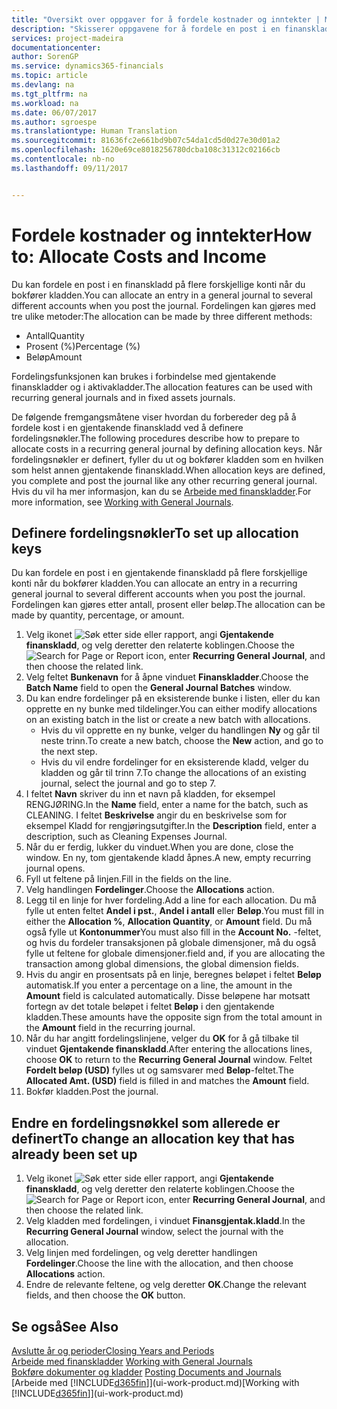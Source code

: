 ```yaml
---
title: "Oversikt over oppgaver for å fordele kostnader og inntekter | Microsoft-dokumentasjon"
description: "Skisserer oppgavene for å fordele en post i en finanskladd på flere forskjellige konti når du bokfører kladden."
services: project-madeira
documentationcenter: 
author: SorenGP
ms.service: dynamics365-financials
ms.topic: article
ms.devlang: na
ms.tgt_pltfrm: na
ms.workload: na
ms.date: 06/07/2017
ms.author: sgroespe
ms.translationtype: Human Translation
ms.sourcegitcommit: 81636fc2e661bd9b07c54da1cd5d0d27e30d01a2
ms.openlocfilehash: 1620e69ce8018256780dcba108c31312c02166cb
ms.contentlocale: nb-no
ms.lasthandoff: 09/11/2017


---
```

# <a name="how-to-allocate-costs-and-income"></a><span data-ttu-id="7c534-103">Fordele kostnader og inntekter</span><span class="sxs-lookup"><span data-stu-id="7c534-103">How to: Allocate Costs and Income</span></span>
<span data-ttu-id="7c534-104">Du kan fordele en post i en finanskladd på flere forskjellige konti når du bokfører kladden.</span><span class="sxs-lookup"><span data-stu-id="7c534-104">You can allocate an entry in a general journal to several different accounts when you post the journal.</span></span> <span data-ttu-id="7c534-105">Fordelingen kan gjøres med tre ulike metoder:</span><span class="sxs-lookup"><span data-stu-id="7c534-105">The allocation can be made by three different methods:</span></span>

* <span data-ttu-id="7c534-106">Antall</span><span class="sxs-lookup"><span data-stu-id="7c534-106">Quantity</span></span>
* <span data-ttu-id="7c534-107">Prosent (%)</span><span class="sxs-lookup"><span data-stu-id="7c534-107">Percentage (%)</span></span>
* <span data-ttu-id="7c534-108">Beløp</span><span class="sxs-lookup"><span data-stu-id="7c534-108">Amount</span></span>

<span data-ttu-id="7c534-109">Fordelingsfunksjonen kan brukes i forbindelse med gjentakende finanskladder og i aktivakladder.</span><span class="sxs-lookup"><span data-stu-id="7c534-109">The allocation features can be used with recurring general journals and in fixed assets journals.</span></span>
<!--You can also distribute the cost or revenue of a line to an intercompany partner when you post a sales or purchase document. When you post the document, a line will be posted in your general journal, and a corresponding line will be created in the intercompany outbox.-->

<span data-ttu-id="7c534-110">De følgende fremgangsmåtene viser hvordan du forbereder deg på å fordele kost i en gjentakende finanskladd ved å definere fordelingsnøkler.</span><span class="sxs-lookup"><span data-stu-id="7c534-110">The following procedures describe how to prepare to allocate costs in a recurring general journal by defining allocation keys.</span></span> <span data-ttu-id="7c534-111">Når fordelingsnøkler er definert, fyller du ut og bokfører kladden som en hvilken som helst annen gjentakende finanskladd.</span><span class="sxs-lookup"><span data-stu-id="7c534-111">When allocation keys are defined, you complete and post the journal like any other recurring general journal.</span></span> <span data-ttu-id="7c534-112">Hvis du vil ha mer informasjon, kan du se [Arbeide med finanskladder](ui-work-general-journals.md).</span><span class="sxs-lookup"><span data-stu-id="7c534-112">For more information, see [Working with General Journals](ui-work-general-journals.md).</span></span>

## <a name="to-set-up-allocation-keys"></a><span data-ttu-id="7c534-113">Definere fordelingsnøkler</span><span class="sxs-lookup"><span data-stu-id="7c534-113">To set up allocation keys</span></span>
<span data-ttu-id="7c534-114">Du kan fordele en post i en gjentakende finanskladd på flere forskjellige konti når du bokfører kladden.</span><span class="sxs-lookup"><span data-stu-id="7c534-114">You can allocate an entry in a recurring general journal to several different accounts when you post the journal.</span></span> <span data-ttu-id="7c534-115">Fordelingen kan gjøres etter antall, prosent eller beløp.</span><span class="sxs-lookup"><span data-stu-id="7c534-115">The allocation can be made by quantity, percentage, or amount.</span></span>
1. <span data-ttu-id="7c534-116">Velg ikonet ![Søk etter side eller rapport](media/ui-search/search_small.png "Ikonet Søk etter side eller rapport"), angi **Gjentakende finanskladd**, og velg deretter den relaterte koblingen.</span><span class="sxs-lookup"><span data-stu-id="7c534-116">Choose the ![Search for Page or Report](media/ui-search/search_small.png "Search for Page or Report icon") icon, enter **Recurring General Journal**, and then choose the related link.</span></span>
2. <span data-ttu-id="7c534-117">Velg feltet **Bunkenavn** for å åpne vinduet **Finanskladder**.</span><span class="sxs-lookup"><span data-stu-id="7c534-117">Choose the **Batch Name** field to open the **General Journal Batches** window.</span></span>
3. <span data-ttu-id="7c534-118">Du kan endre fordelinger på en eksisterende bunke i listen, eller du kan opprette en ny bunke med tildelinger.</span><span class="sxs-lookup"><span data-stu-id="7c534-118">You can either modify allocations on an existing batch in the list or create a new batch with allocations.</span></span>
   * <span data-ttu-id="7c534-119">Hvis du vil opprette en ny bunke, velger du handlingen **Ny** og går til neste trinn.</span><span class="sxs-lookup"><span data-stu-id="7c534-119">To create a new batch, choose the **New** action, and go to the next step.</span></span>
   * <span data-ttu-id="7c534-120">Hvis du vil endre fordelinger for en eksisterende kladd, velger du kladden og går til trinn 7.</span><span class="sxs-lookup"><span data-stu-id="7c534-120">To change the allocations of an existing journal, select the journal and go to step 7.</span></span>    
4. <span data-ttu-id="7c534-121">I feltet **Navn** skriver du inn et navn på kladden, for eksempel RENGJØRING.</span><span class="sxs-lookup"><span data-stu-id="7c534-121">In the **Name** field, enter a name for the batch, such as CLEANING.</span></span> <span data-ttu-id="7c534-122">I feltet **Beskrivelse** angir du en beskrivelse som for eksempel Kladd for rengjøringsutgifter.</span><span class="sxs-lookup"><span data-stu-id="7c534-122">In the **Description** field, enter a description, such as Cleaning Expenses Journal.</span></span>
5. <span data-ttu-id="7c534-123">Når du er ferdig, lukker du vinduet.</span><span class="sxs-lookup"><span data-stu-id="7c534-123">When you are done, close the window.</span></span> <span data-ttu-id="7c534-124">En ny, tom gjentakende kladd åpnes.</span><span class="sxs-lookup"><span data-stu-id="7c534-124">A new, empty recurring journal opens.</span></span>
6. <span data-ttu-id="7c534-125">Fyll ut feltene på linjen.</span><span class="sxs-lookup"><span data-stu-id="7c534-125">Fill in the fields on the line.</span></span>
7. <span data-ttu-id="7c534-126">Velg handlingen **Fordelinger**.</span><span class="sxs-lookup"><span data-stu-id="7c534-126">Choose the **Allocations** action.</span></span>
8. <span data-ttu-id="7c534-127">Legg til en linje for hver fordeling.</span><span class="sxs-lookup"><span data-stu-id="7c534-127">Add a line for each allocation.</span></span> <span data-ttu-id="7c534-128">Du må fylle ut enten feltet **Andel i pst.**, **Andel i antall** eller **Beløp**.</span><span class="sxs-lookup"><span data-stu-id="7c534-128">You must fill in either the **Allocation %**, **Allocation Quantity**, or **Amount** field.</span></span> <span data-ttu-id="7c534-129">Du må også fylle ut **Kontonummer**</span><span class="sxs-lookup"><span data-stu-id="7c534-129">You must also fill in the **Account No.**</span></span> <span data-ttu-id="7c534-130">-feltet, og hvis du fordeler transaksjonen på globale dimensjoner, må du også fylle ut feltene for globale dimensjoner.</span><span class="sxs-lookup"><span data-stu-id="7c534-130">field and, if you are allocating the transaction among global dimensions, the global dimension fields.</span></span>
9. <span data-ttu-id="7c534-131">Hvis du angir en prosentsats på en linje, beregnes beløpet i feltet **Beløp** automatisk.</span><span class="sxs-lookup"><span data-stu-id="7c534-131">If you enter a percentage on a line, the amount in the **Amount** field is calculated automatically.</span></span> <span data-ttu-id="7c534-132">Disse beløpene har motsatt fortegn av det totale beløpet i feltet **Beløp** i den gjentakende kladden.</span><span class="sxs-lookup"><span data-stu-id="7c534-132">These amounts have the opposite sign from the total amount in the **Amount** field in the recurring journal.</span></span>
10. <span data-ttu-id="7c534-133">Når du har angitt fordelingslinjene, velger du **OK** for å gå tilbake til vinduet **Gjentakende finanskladd**.</span><span class="sxs-lookup"><span data-stu-id="7c534-133">After entering the allocations lines, choose **OK** to return to the **Recurring General Journal** window.</span></span> <span data-ttu-id="7c534-134">Feltet **Fordelt beløp (USD)** fylles ut og samsvarer med **Beløp**-feltet.</span><span class="sxs-lookup"><span data-stu-id="7c534-134">The **Allocated Amt. (USD)** field is filled in and matches the **Amount** field.</span></span>
11. <span data-ttu-id="7c534-135">Bokfør kladden.</span><span class="sxs-lookup"><span data-stu-id="7c534-135">Post the journal.</span></span>

## <a name="to-change-an-allocation-key-that-has-already-been-set-up"></a><span data-ttu-id="7c534-136">Endre en fordelingsnøkkel som allerede er definert</span><span class="sxs-lookup"><span data-stu-id="7c534-136">To change an allocation key that has already been set up</span></span>
1. <span data-ttu-id="7c534-137">Velg ikonet ![Søk etter side eller rapport](media/ui-search/search_small.png "Ikonet Søk etter side eller rapport"), angi **Gjentakende finanskladd**, og velg deretter den relaterte koblingen.</span><span class="sxs-lookup"><span data-stu-id="7c534-137">Choose the ![Search for Page or Report](media/ui-search/search_small.png "Search for Page or Report icon") icon, enter **Recurring General Journal**, and then choose the related link.</span></span>
2. <span data-ttu-id="7c534-138">Velg kladden med fordelingen, i vinduet **Finansgjentak.kladd**.</span><span class="sxs-lookup"><span data-stu-id="7c534-138">In the **Recurring General Journal** window, select the journal with the allocation.</span></span>
3. <span data-ttu-id="7c534-139">Velg linjen med fordelingen, og velg deretter handlingen **Fordelinger**.</span><span class="sxs-lookup"><span data-stu-id="7c534-139">Choose the line with the allocation, and then choose **Allocations** action.</span></span>
4. <span data-ttu-id="7c534-140">Endre de relevante feltene, og velg deretter **OK**.</span><span class="sxs-lookup"><span data-stu-id="7c534-140">Change the relevant fields, and then choose the **OK** button.</span></span>

## <a name="see-also"></a><span data-ttu-id="7c534-141">Se også</span><span class="sxs-lookup"><span data-stu-id="7c534-141">See Also</span></span>
[<span data-ttu-id="7c534-142">Avslutte år og perioder</span><span class="sxs-lookup"><span data-stu-id="7c534-142">Closing Years and Periods</span></span>](year-close-years-periods.md)  
<span data-ttu-id="7c534-143">[Arbeide med finanskladder](ui-work-general-journals.md)  </span><span class="sxs-lookup"><span data-stu-id="7c534-143">[Working with General Journals](ui-work-general-journals.md)  </span></span>  
<span data-ttu-id="7c534-144">[Bokføre dokumenter og kladder](ui-post-documents-journals.md)  </span><span class="sxs-lookup"><span data-stu-id="7c534-144">[Posting Documents and Journals](ui-post-documents-journals.md)  </span></span>  
<span data-ttu-id="7c534-145">[Arbeide med [!INCLUDE[d365fin](includes/d365fin_md.md)]](ui-work-product.md)</span><span class="sxs-lookup"><span data-stu-id="7c534-145">[Working with [!INCLUDE[d365fin](includes/d365fin_md.md)]](ui-work-product.md)</span></span>

